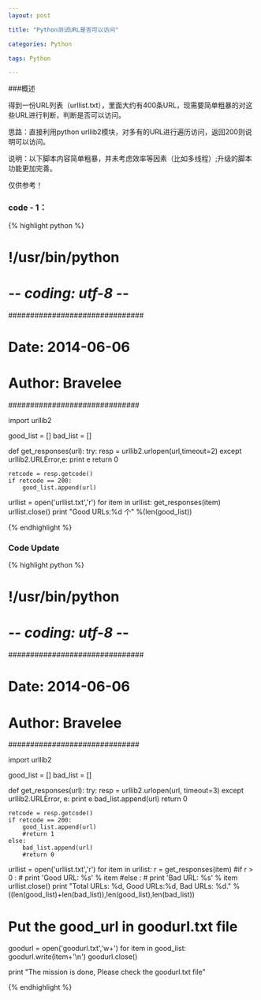 ```yaml
---
layout: post

title: "Python测试URL是否可以访问"

categories: Python

tags: Python

---
```

###概述

得到一份URL列表（urllist.txt），里面大约有400条URL，现需要简单粗暴的对这些URL进行判断，判断是否可以访问。

思路：直接利用python urllib2模块，对多有的URL进行遍历访问，返回200则说明可以访问。

说明：以下脚本内容简单粗暴，并未考虑效率等因素（比如多线程）;升级的脚本功能更加完善。

仅供参考！


### code - 1：

{% highlight python %}

# !/usr/bin/python
# -*- coding: utf-8 -*- 
###############################
# Date: 2014-06-06
# Author: Bravelee
##############################

import urllib2

good_list = []
bad_list = []

def get_responses(url):
    try:
        resp = urllib2.urlopen(url,timeout=2)
    except urllib2.URLError,e:
        print e
        return 0

    retcode = resp.getcode()
    if retcode == 200:
        good_list.append(url)

urllist = open('urllist.txt','r')
for item in urllist:
    get_responses(item)
urllist.close()
print "Good URLs:%d 个" %(len(good_list))

{% endhighlight %}


### Code Update

{% highlight python %}

# !/usr/bin/python
# -*- coding: utf-8 -*- 
###############################
# Date: 2014-06-06
# Author: Bravelee
##############################

import urllib2

good_list = []
bad_list = []

def get_responses(url):
    try:
        resp = urllib2.urlopen(url, timeout=3)
    except urllib2.URLError, e:
        print e
        bad_list.append(url)
        return 0

    retcode = resp.getcode()
    if retcode == 200:
        good_list.append(url)
        #return 1
    else:
        bad_list.append(url)
        #return 0


urllist = open('urllist.txt','r')
for item in urllist:
    r = get_responses(item)
    #if r > 0 :
    #    print 'Good URL: %s' % item
    #else :
    #    print 'Bad URL: %s' % item
urllist.close()
print "Total URLs: %d, Good URLs:%d, Bad URLs: %d." %((len(good_list)+len(bad_list)),len(good_list),len(bad_list))

# Put the good_url in goodurl.txt file

goodurl = open('goodurl.txt','w+')
for item in good_list:
    goodurl.write(item+'\n')
goodurl.close()

print "The mission is done, Please check the goodurl.txt file"

{% endhighlight %}